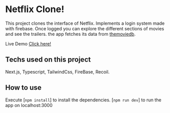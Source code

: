 # Netflix Clone!

This project clones the interface of Netflix. Implements a login system made with firebase. Once logged you can explore the different sections of movies and see the trailers.
the app fetches its data from [themoviedb](https://www.themoviedb.org/).

Live Demo [Click here!](https://netflix-clone-lean-rap50-hotmailcom.vercel.app/login)

## Techs used on this project

Next.js, Typescript, TailwindCss, FireBase, Recoil.

## How to use

Execute [`npm install`] to install the dependencies. [`npm run dev`] to run the app on localhost:3000
